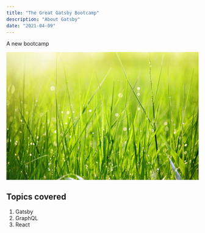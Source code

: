 ```yaml
---
title: "The Great Gatsby Bootcamp"
description: "About Gatsby"
date: "2021-04-09"
---
```


A new bootcamp

![Grass](./grass.jpg)

## Topics covered

1. Gatsby
2. GraphQL
3. React

